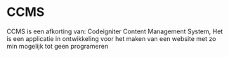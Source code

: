 # CCMS

CCMS is een afkorting van: Codeigniter Content Management System,
Het is een applicatie in ontwikkeling voor het maken van een website 
met zo min mogelijk tot geen programeren
